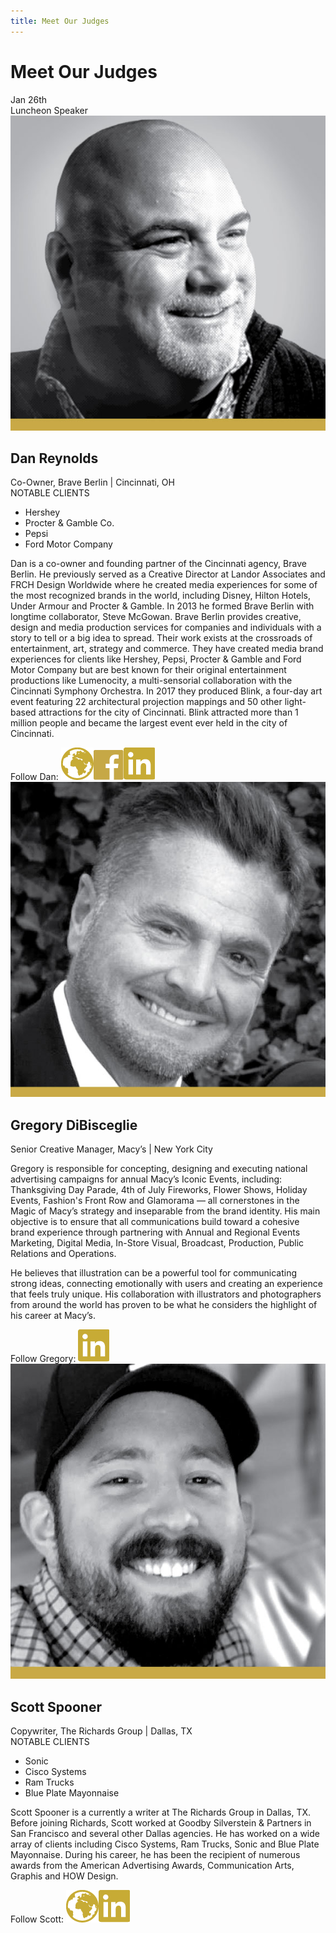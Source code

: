 ```yaml
---
title: Meet Our Judges
---
```

<div class="page-header">
    <h1>Meet Our Judges</h1>
</div>
<div class="panel">
    <div class="judge-container">
        <div class="judge">
            <div class="speaker-callout gold fs">
                <div class="upper-tracked-regular">Jan 26th</div>
                <div class="title goudy">Luncheon Speaker</div>
            </div>
            <img class="judge-image" src="../images/ADDY_judge2.jpg" alt="">
            <h2 class="gold goudy">Dan Reynolds</h2>
            <div class="title-location-line">Co-Owner, Brave Berlin <span class="title-pipe">|</span> Cincinnati,&nbsp;OH</div>
            <div class="upper-tracked-regular gold">NOTABLE CLIENTS</div>
            <ul class="client-list proxima fs">
                <li>Hershey</li>
                <li>Procter & Gamble Co.</li>
                <li>Pepsi</li>
                <li>Ford Motor Company</li>
            </ul>
            <p>Dan is a co-owner and founding partner of the Cincinnati agency, Brave Berlin. He previously served as a Creative Director at Landor Associates and FRCH Design Worldwide where he created media experiences for some of the most recognized brands in the world, including Disney, Hilton Hotels, Under Armour and Procter & Gamble. In 2013 he formed Brave Berlin with longtime collaborator, Steve McGowan. Brave Berlin provides creative, design and media production services for companies and individuals with a story to tell or a big idea to spread. Their work exists at the crossroads of entertainment, art, strategy and commerce. They have created media brand experiences for clients like Hershey, Pepsi, Procter & Gamble and Ford Motor Company but are best known for their original entertainment productions like Lumenocity, a multi-sensorial collaboration with the Cincinnati Symphony Orchestra. In 2017 they produced Blink, a four-day art event featuring 22 architectural projection mappings and 50 other light-based attractions for the city of Cincinnati. Blink attracted more than 1 million people and became the largest event ever held in the city of Cincinnati.</p>
            <div class="follow-line"><span class="follow-label">Follow Dan: </span><a class="social-icon" href="http://www.braveberlin.com" target="_blank"><img src="../images/ADDY_web-icon.png" alt="Dan's Website"></a><a class="social-icon" href="https://www.facebook.com/BraveBerlin/" target="_blank"><img src="../images/ADDY_fb-icon.png" alt="Dan's LinkedIn"></a><a class="social-icon" href="https://www.linkedin.com/in/danreynoldstv/" target="_blank"><img src="../images/ADDY_linkedin-icon.png" alt="Dan's LinkedIn"></a></div>
        </div>
        <div class="judge">
            <img class="judge-image" src="../images/ADDY_judge1.jpg" alt="">
            <h2 class="gold goudy">Gregory DiBisceglie</h2>
            <div class="title-location-line">Senior Creative Manager, Macy’s <span class="title-pipe">|</span> New&nbsp;York&nbsp;City</div>
            <p>Gregory is responsible for concepting, designing and executing national advertising campaigns for annual Macy’s Iconic Events, including: Thanksgiving Day Parade, 4th of July Fireworks, Flower Shows, Holiday Events, Fashion's Front Row and Glamorama — all cornerstones in the Magic of Macy’s strategy and inseparable from the brand identity. His main objective is to ensure that all communications build toward a cohesive brand experience through partnering with Annual and Regional Events Marketing, Digital Media, In-Store Visual, Broadcast, Production, Public Relations and Operations.</p>
            <p>He believes that illustration can be a powerful tool for communicating strong ideas, connecting emotionally with users and creating an experience that feels truly unique. His collaboration with illustrators and photographers from around the world has proven to be what he considers the highlight of his career at Macy’s.</p>
            <div class="follow-line"><span class="follow-label">Follow Gregory: </span><a class="social-icon" href="https://www.linkedin.com/in/gregory-dibisceglie-734427/" target="_blank"><img src="../images/ADDY_linkedin-icon.png" alt="Gregory's LinkedIn"></a></div>
        </div>
        <div class="judge">
            <div class="callout">
            </div>
            <img class="judge-image" src="../images/ADDY_judge3.jpg" alt="">
            <h2 class="gold goudy">Scott Spooner</h2>
            <div class="title-location-line">Copywriter, The Richards Group <span class="title-pipe">|</span> Dallas,&nbsp;TX</div>
            <div class="upper-tracked-regular gold">NOTABLE CLIENTS</div>
            <ul class="client-list proxima fs">
                <li>Sonic</li>
                <li>Cisco Systems</li>
                <li>Ram Trucks</li>
                <li>Blue Plate Mayonnaise</li>
            </ul>
            <p>Scott Spooner is a currently a writer at The Richards Group in Dallas, TX. Before joining Richards, Scott worked at Goodby Silverstein & Partners in San Francisco and several other Dallas agencies. He has worked on a wide array of clients including Cisco Systems, Ram Trucks, Sonic and Blue Plate Mayonnaise. During his career, he has been the recipient of numerous awards from the American Advertising Awards, Communication Arts, Graphis and HOW Design.</p>
            <div class="follow-line"><span class="follow-label">Follow Scott: </span><a class="social-icon" href="http://scottspooner.com" target="_blank"><img src="../images/ADDY_web-icon.png" alt="Scott's Website"></a><a class="social-icon" href="https://www.linkedin.com/in/scott-spooner-0b242220/" target="_blank"><img src="../images/ADDY_linkedin-icon.png" alt="Scott's LinkedIn"></a></div>
        </div>
    </div>
</div>